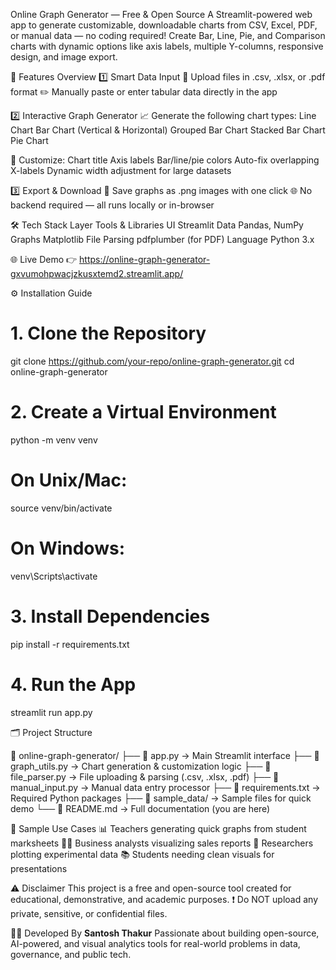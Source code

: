 Online Graph Generator — Free & Open Source
A Streamlit-powered web app to generate customizable, downloadable charts from CSV, Excel, PDF, or manual data — no coding required!
Create Bar, Line, Pie, and Comparison charts with dynamic options like axis labels, multiple Y-columns, responsive design, and image export.

🚀 Features Overview
1️⃣ Smart Data Input
📂 Upload files in .csv, .xlsx, or .pdf format
✏️ Manually paste or enter tabular data directly in the app

2️⃣ Interactive Graph Generator
📈 Generate the following chart types:
Line Chart
Bar Chart (Vertical & Horizontal)
Grouped Bar Chart
Stacked Bar Chart
Pie Chart

🎨 Customize:
Chart title
Axis labels
Bar/line/pie colors
Auto-fix overlapping X-labels
Dynamic width adjustment for large datasets

3️⃣ Export & Download
💾 Save graphs as .png images with one click
🌐 No backend required — all runs locally or in-browser

🛠️ Tech Stack
Layer	Tools & Libraries
UI	Streamlit
Data	Pandas, NumPy
Graphs	Matplotlib
File Parsing	pdfplumber (for PDF)
Language	Python 3.x

🌐 Live Demo
👉 https://online-graph-generator-gxvumohpwacjzkusxtemd2.streamlit.app/

⚙️ Installation Guide
# 1. Clone the Repository
git clone https://github.com/your-repo/online-graph-generator.git
cd online-graph-generator

# 2. Create a Virtual Environment
python -m venv venv
# On Unix/Mac:
source venv/bin/activate
# On Windows:
venv\Scripts\activate

# 3. Install Dependencies
pip install -r requirements.txt

# 4. Run the App
streamlit run app.py

🗂️ Project Structure

📁 online-graph-generator/
├── 📄 app.py                  → Main Streamlit interface
├── 📄 graph_utils.py          → Chart generation & customization logic
├── 📄 file_parser.py          → File uploading & parsing (.csv, .xlsx, .pdf)
├── 📄 manual_input.py         → Manual data entry processor
├── 📄 requirements.txt        → Required Python packages
├── 📁 sample_data/            → Sample files for quick demo
└── 📄 README.md               → Full documentation (you are here)

📌 Sample Use Cases
📊 Teachers generating quick graphs from student marksheets
🧑‍💼 Business analysts visualizing sales reports
🧪 Researchers plotting experimental data
📚 Students needing clean visuals for presentations

⚠️ Disclaimer
This project is a free and open-source tool created for educational, demonstrative, and academic purposes.
❗ Do NOT upload any private, sensitive, or confidential files.

👨‍💻 Developed By
**Santosh Thakur**
Passionate about building open-source, AI-powered, and visual analytics tools for real-world problems in data, governance, and public tech.
